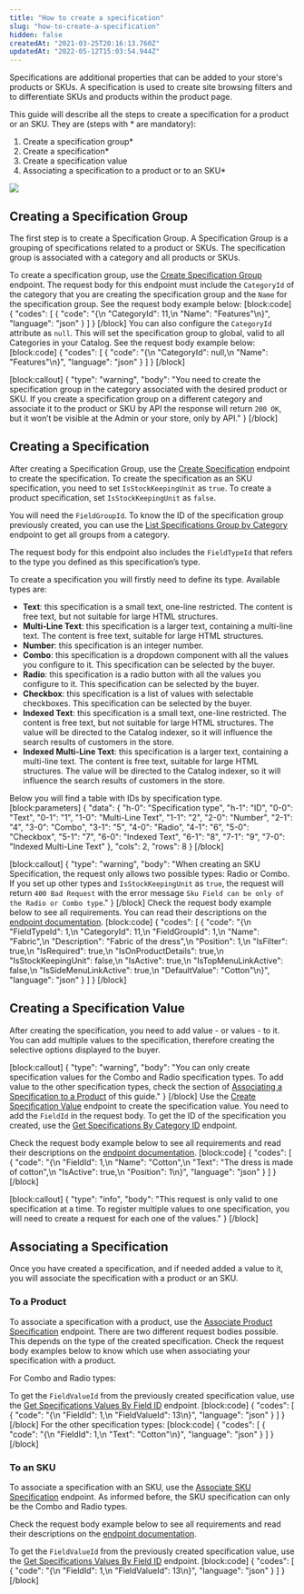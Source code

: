 ```yaml
---
title: "How to create a specification"
slug: "how-to-create-a-specification"
hidden: false
createdAt: "2021-03-25T20:16:13.760Z"
updatedAt: "2022-05-12T15:03:54.944Z"
---
```

Specifications are additional properties that can be added to your store's products or SKUs. A specification is used to create site browsing filters and to differentiate SKUs and products within the product page. 

This guide will describe all the steps to create a specification for a product or an SKU. They are (steps with * are mandatory):

1. Create a specification group*
2. Create a specification*
3. Create a specification value
4. Associating a specification to a product or to an SKU*

![](https://files.readme.io/a06d152-guide_specification_diagram_v1-01.png)

## Creating a Specification Group

The first step is to create a Specification Group. A Specification Group is a grouping of specifications related to a product or SKUs. The specification group is associated with a category and all products or SKUs. 

To create a specification group, use the [Create Specification Group](https://developers.vtex.com/vtex-rest-api/reference/specificationgroupinsert2) endpoint. The request body for this endpoint must include the `CategoryId` of the category that you are creating the specification group and the `Name` for the specification group. See the request body example below:
[block:code]
{
  "codes": [
    {
      "code": "{\n    \"CategoryId\": 11,\n    \"Name\": \"Features\"\n}",
      "language": "json"
    }
  ]
}
[/block]
You can also configure the `CategoryId`  attribute as `null`. This will set the specification group to global, valid to all Categories in your Catalog. See the request body example below:
[block:code]
{
  "codes": [
    {
      "code": "{\n    \"CategoryId\": null,\n    \"Name\": \"Features\"\n}",
      "language": "json"
    }
  ]
}
[/block]

[block:callout]
{
  "type": "warning",
  "body": "You need to create the specification group in the category associated with the desired product or SKU. If you create a specification group on a different category and associate it to the product or SKU by API the response will return `200 OK`, but it won’t be visible at the Admin or your store, only by API."
}
[/block]
## Creating a Specification

After creating a Specification Group, use the [Create Specification](https://developers.vtex.com/vtex-rest-api/reference/catalog-api-post-specification) endpoint to create the specification. To create the specification as an SKU specification, you need to set `IsStockKeepingUnit` as `true`. To create a product specification, set `IsStockKeepingUnit` as `false`.

You will need the `FieldGroupId`. To know the ID of the specification group previously created, you can use the [List Specifications Group by Category](https://developers.vtex.com/vtex-rest-api/reference/catalog-api-get-specification-group-categoryid) endpoint to get all groups from a category. 

The request body for this endpoint also includes the `FieldTypeId` that refers to the type you defined as this specification’s type. 

To create a specification you will firstly need to define its type. Available types are:

- **Text**: this specification is a small text, one-line restricted. The content is free text, but not suitable for large HTML structures.
- **Multi-Line Text**: this specification is a larger text, containing a multi-line text. The content is free text, suitable for large HTML structures.
- **Number**: this specification is an integer number.
- **Combo**: this specification is a dropdown component with all the values you configure to it. This specification can be selected by the buyer. 
- **Radio**: this specification is a radio button with all the values you configure to it. This specification can be selected by the buyer.
- **Checkbox**: this specification is a list of values with selectable checkboxes. This specification can be selected by the buyer.
- **Indexed Text**: this specification is a small text, one-line restricted. The content is free text, but not suitable for large HTML structures. The value will be directed to the Catalog indexer, so it will influence the search results of customers in the store.
- **Indexed Multi-Line Text**: this specification is a larger text, containing a multi-line text. The content is free text, suitable for large HTML structures. The value will be directed to the Catalog indexer, so it will influence the search results of customers in the store.

Below you will find a table with IDs by specification type. 
[block:parameters]
{
  "data": {
    "h-0": "Specification type",
    "h-1": "ID",
    "0-0": "Text",
    "0-1": "1",
    "1-0": "Multi-Line Text",
    "1-1": "2",
    "2-0": "Number",
    "2-1": "4",
    "3-0": "Combo",
    "3-1": "5",
    "4-0": "Radio",
    "4-1": "6",
    "5-0": "Checkbox",
    "5-1": "7",
    "6-0": "Indexed Text",
    "6-1": "8",
    "7-1": "9",
    "7-0": "Indexed Multi-Line Text"
  },
  "cols": 2,
  "rows": 8
}
[/block]

[block:callout]
{
  "type": "warning",
  "body": "When creating an SKU Specification, the request only allows two possible types: Radio or Combo. If you set up other types and `IsStockKeepingUnit` as `true`, the request will return `400 Bad Request` with the error message `Sku Field can be only of the Radio or Combo type`."
}
[/block]
Check the request body example below to see all requirements. You can read their descriptions on the [endpoint documentation](https://developers.vtex.com/vtex-rest-api/reference/catalog-api-post-specification).
[block:code]
{
  "codes": [
    {
      "code": "{\n    \"FieldTypeId\": 1,\n    \"CategoryId\": 11,\n    \"FieldGroupId\": 1,\n    \"Name\": \"Fabric\",\n    \"Description\": \"Fabric of the dress\",\n    \"Position\": 1,\n    \"IsFilter\": true,\n    \"IsRequired\": true,\n    \"IsOnProductDetails\": true,\n    \"IsStockKeepingUnit\": false,\n    \"IsActive\": true,\n    \"IsTopMenuLinkActive\": false,\n    \"IsSideMenuLinkActive\": true,\n    \"DefaultValue\": \"Cotton\"\n}",
      "language": "json"
    }
  ]
}
[/block]
## Creating a Specification Value

After creating the specification, you need to add value - or values - to it. You can add multiple values to the specification, therefore creating the selective options displayed to the buyer. 

[block:callout]
{
  "type": "warning",
  "body": "You can only create specification values for the Combo and Radio specification types. To add value to the other specification types, check the section of [Associating a Specification to a Product](https://developers.vtex.com/vtex-developer-docs/docs/how-to-create-a-specification#to-a-product) of this guide."
}
[/block]
Use the [Create Specification Value](https://developers.vtex.com/vtex-rest-api/reference/catalog-api-post-specification-value) endpoint to create the specification value. You need to add the `FieldId` in the request body. To get the ID of the specification you created, use the [Get Specifications By Category ID](https://developers.vtex.com/vtex-rest-api/reference/catalog-api-get-specification-category) endpoint.

Check the request body example below to see all requirements and read their descriptions on the [endpoint documentation](https://developers.vtex.com/vtex-rest-api/reference/catalog-api-post-specification-value).
[block:code]
{
  "codes": [
    {
      "code": "{\n    \"FieldId\": 1,\n    \"Name\": \"Cotton\",\n    \"Text\": \"The dress is made of cotton\",\n    \"IsActive\": true,\n    \"Position\": 1\n}",
      "language": "json"
    }
  ]
}
[/block]

[block:callout]
{
  "type": "info",
  "body": "This request is only valid to one specification at a time. To register multiple values to one specification, you will need to create a request for each one of the values."
}
[/block]
## Associating a Specification 

Once you have created a specification, and if needed added a value to it, you will associate the specification with a product or an SKU. 

### To a Product

To associate a specification with a product, use the [Associate Product Specification](https://developers.vtex.com/vtex-rest-api/reference/catalog-api-post-create-product-specification) endpoint. There are two different request bodies possible. This depends on the type of the created specification. Check the request body examples below to know which use when associating your specification with a product.

For Combo and Radio types:

To get the `FieldValueId` from the previously created specification value, use the [Get Specifications Values By Field ID](https://developers.vtex.com/vtex-rest-api/reference/catalog-api-get-specification-field-value-fieldid) endpoint.
[block:code]
{
  "codes": [
    {
      "code": "{\n    \"FieldId\": 1,\n    \"FieldValueId\": 13\n}",
      "language": "json"
    }
  ]
}
[/block]
For the other specification types:
[block:code]
{
  "codes": [
    {
      "code": "{\n    \"FieldId\": 1,\n    \"Text\": \"Cotton\"\n}",
      "language": "json"
    }
  ]
}
[/block]
### To an SKU
To associate a specification with an SKU, use the [Associate SKU Specification](https://developers.vtex.com/vtex-rest-api/reference/catalog-api-post-sku-specification) endpoint. As informed before, the SKU specification can only be the Combo and Radio types. 

Check the request body example below to see all requirements and read their descriptions on the [endpoint documentation](https://developers.vtex.com/vtex-rest-api/reference/catalog-api-post-sku-specification).

To get the `FieldValueId` from the previously created specification value, use the [Get Specifications Values By Field ID](https://developers.vtex.com/vtex-rest-api/reference/catalog-api-get-specification-field-value-fieldid) endpoint.
[block:code]
{
  "codes": [
    {
      "code": "{\n    \"FieldId\": 1,\n    \"FieldValueId\": 13\n}",
      "language": "json"
    }
  ]
}
[/block]